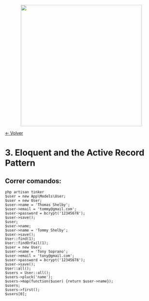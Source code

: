 <p align="center"><a href="https://laravel.com" target="_blank"><img src="https://raw.githubusercontent.com/laravel/art/master/logo-lockup/5%20SVG/2%20CMYK/1%20Full%20Color/laravel-logolockup-cmyk-red.svg" width="400"></a></p>

[<- Volver](../../README.md)

# 3. Eloquent and the Active Record Pattern

## Correr comandos:

    php artisan tinker
    $user = new App\Models\User;
    $user = new User;
    $user->name = 'Thomas Shelby';
    $user->email = 'tommy@gmail.com';
    $user->password = bcrypt('12345678');
    $user->save();
    $user;
    $user->name;
    $user->name = 'Tommy Shelby';
    $user->save();
    User::find(1);
    User::findOrFail(1);
    $user = new User;
    $user->name = 'Tony Soprano';
    $user->email = 'tony@gmail.com';
    $user->password = bcrypt('12345678');
    $user->save();
    User::all();
    $users = User::all();
    $users->pluck('name');
    $users->map(function($user) {return $user->name});
    $users;
    $users->first();
    $users[0];